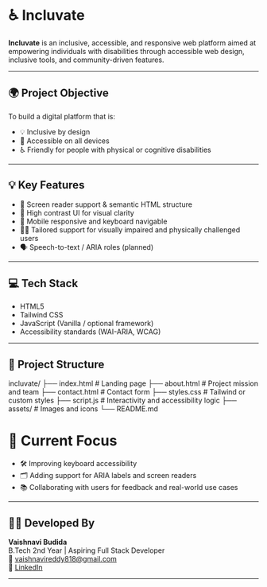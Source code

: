 # ♿ Incluvate

**Incluvate** is an inclusive, accessible, and responsive web platform aimed at empowering individuals with disabilities through accessible web design, inclusive tools, and community-driven features.

---

## 🌍 Project Objective

To build a digital platform that is:
- 💡 Inclusive by design
- 📱 Accessible on all devices
- ♿ Friendly for people with physical or cognitive disabilities

---

## 💡 Key Features

- 🧭 Screen reader support & semantic HTML structure
- 🎨 High contrast UI for visual clarity
- 📱 Mobile responsive and keyboard navigable
- 🧘‍♀️ Tailored support for visually impaired and physically challenged users
- 🗣️ Speech-to-text / ARIA roles (planned)

---

## 💻 Tech Stack

- HTML5
- Tailwind CSS
- JavaScript (Vanilla / optional framework)
- Accessibility standards (WAI-ARIA, WCAG)

---

## 📁 Project Structure

incluvate/
├── index.html # Landing page
├── about.html # Project mission and team
├── contact.html # Contact form
├── styles.css # Tailwind or custom styles
├── script.js # Interactivity and accessibility logic
├── assets/ # Images and icons
└── README.md
# 🔭 Current Focus

- 🛠 Improving keyboard accessibility
- 🗂 Adding support for ARIA labels and screen readers
- 📚 Collaborating with users for feedback and real-world use cases

---

## 🧑‍💻 Developed By

**Vaishnavi Budida**  
B.Tech 2nd Year | Aspiring Full Stack Developer  
📧 vaishnavireddy818@gmail.com  
🔗 [LinkedIn](https://www.linkedin.com/in/budida-vaishnavi)

---
